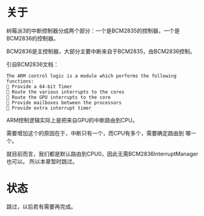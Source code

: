 # 关于
树莓派3的中断控制器分成两个部分：一个是BCM2835的控制器，一个是BCM2836的控制器。

BCM2836是主控制器，大部分主要中断来自于BCM2835，由BCM2836控制。

引自BCM2836文档：
```
The ARM control logic is a module which performs the following functions:
 Provide a 64-bit Timer
 Route the various interrupts to the cores
 Route the GPU interrupts to the core
 Provide mailboxes between the processors
 Provide extra interrupt timer
```

ARM控制逻辑实际上是把来自GPU的中断路由到CPU。

需要增加这个的原因在于，中断只有一个，而CPU有多个，需要确定路由到
哪一个。

就目前而言，我们都是默认路由到CPU0，因此无需BCM2836InterruptManager也可以。
所以本章暂时跳过。

# 状态
跳过，以后若有需要再完成。
